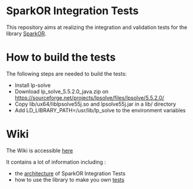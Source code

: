 SparkOR Integration Tests
========
This repository aims at realizing the integration and validation tests for the library [SparkOR](https://github.com/saagie/spark-or).

How to build the tests
========================
The following steps are needed to build the tests:
- Install lp-solve
- Download lp_solve_5.5.2.0_java.zip on https://sourceforge.net/projects/lpsolve/files/lpsolve/5.5.2.0/
- Copy lib/ux64/liblpsolve55j.so and lpsolve55j.jar in a lib/ directory
- Add LD_LIBRARY_PATH=/usr/lib/lp_solve to the environment variables

Wiki
=====
The Wiki is accessible [here](https://github.com/saagie/spark-or-integration-tests/wiki)

It contains a lot of information including :
  * the [architecture](https://github.com/saagie/spark-or-integration-tests/wiki/Architecture) of SparkOR Integration Tests
  * how to use the library to make you own [tests]()
